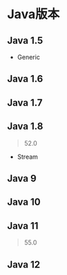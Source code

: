 # Java版本



## Java 1.5

- Generic


## Java 1.6


## Java 1.7


## Java 1.8
> 52.0


- Stream

## Java 9



## Java 10


## Java 11
> 55.0

## Java 12



